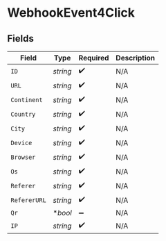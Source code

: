 # WebhookEvent4Click


## Fields

| Field              | Type               | Required           | Description        |
| ------------------ | ------------------ | ------------------ | ------------------ |
| `ID`               | *string*           | :heavy_check_mark: | N/A                |
| `URL`              | *string*           | :heavy_check_mark: | N/A                |
| `Continent`        | *string*           | :heavy_check_mark: | N/A                |
| `Country`          | *string*           | :heavy_check_mark: | N/A                |
| `City`             | *string*           | :heavy_check_mark: | N/A                |
| `Device`           | *string*           | :heavy_check_mark: | N/A                |
| `Browser`          | *string*           | :heavy_check_mark: | N/A                |
| `Os`               | *string*           | :heavy_check_mark: | N/A                |
| `Referer`          | *string*           | :heavy_check_mark: | N/A                |
| `RefererURL`       | *string*           | :heavy_check_mark: | N/A                |
| `Qr`               | **bool*            | :heavy_minus_sign: | N/A                |
| `IP`               | *string*           | :heavy_check_mark: | N/A                |